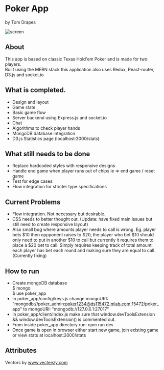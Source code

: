 # Poker App
by Tom Drapes

![screen](https://github.com/doctorApes/poker_app/blob/master/client/src/Screenshots/Screen%20Shot%202018-10-07%20at%2012.40.04%20pm.png)

## About

This app is based on classic Texas Hold'em Poker and is made for two players.<br/>
Built using the MERN stack this application also uses Redux, React-router, D3.js and socket.io

## What is completed.
* Design and layout
* Game state
* Basic game flow
* Server backend using Express.js and socket.io
* Chat
* Algorithms to check player hands
* MongoDB database integration
* D3.js Statistics page (localhost:3000/stats)

## What still needs to be done
* Replace hardcoded styles with responsive designs
* Handle end game when player runs out of chips ie => end game / reset game
* Test for edge cases
* Flow integration for stricter type specifications

## Current Problems
* Flow integration. Not necessary but desirable.
* CSS needs to better thought out. (Update: have fixed main issues but still need to create responsive layout)
* Also small bug where amounts player needs to call is wrong. Eg. player bets $10 then oppponent raises to $20, the player who bet $10 should only need to put in another $10 to call but currently it requires them to place a $20 bet to call. Simply requires keeping track of total amount each player has bet each round and making sure they are equal to call. (Currently fixing)

## How to run
* Create mongoDB database <br/>
$ mongo <br/>
$ use poker_app
* In poker_app/config/keys.js change mongoURI: "mongodb://poker_admin:poker1234@ds115472.mlab.com:15472/poker_app" to mongoURI: "mongodb://127.0.0.1:27017"
* In poker_app/client/index.js make sure that window.devToolsExtension && window.devToolsExtension() is commented out.
* From inside poker_app directory run: npm run dev
* Once game is open in browser either start new game, join existing game or view stats at localhost:3000/stats

## Attributes
Vectors by <a href="https://www.Vecteezy.com">www.vecteezy.com</a>
